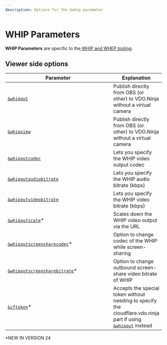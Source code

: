 ```yaml
---
description: Options for the &whip parameter
---
```


# WHIP Parameters

**WHIP Parameters** are specific to the[ WHIP and WHEP tooling](../../steves-helper-apps/whip-and-whep-tooling.md).

## Viewer side options

<table><thead><tr><th width="364.57142857142856">Parameter</th><th>Explanation</th></tr></thead><tbody><tr><td><a href="and-whipout.md"><code>&#x26;whipout</code></a></td><td>Publish directly from OBS (or other) to VDO.Ninja without a virtual camera</td></tr><tr><td><a href="and-whip.md"><code>&#x26;whipview</code></a></td><td>Publish directly from OBS (or other) to VDO.Ninja without a virtual camera</td></tr><tr><td><a href="and-whipoutcodec.md"><code>&#x26;whipoutcodec</code></a></td><td>Lets you specify the WHIP video output codec</td></tr><tr><td><a href="and-whipoutaudiobitrate.md"><code>&#x26;whipoutaudiobitrate</code></a></td><td>Lets you specify the WHIP audio bitrate (kbps)</td></tr><tr><td><a href="and-whipoutvideobitrate.md"><code>&#x26;whipoutvideobitrate</code></a></td><td>Lets you specify the WHIP video bitrate (kbps)</td></tr><tr><td><a href="and-whipoutscale.md"><code>&#x26;whipoutscale</code></a>*</td><td>Scales down the WHIP video output via the URL</td></tr><tr><td><a href="and-whipoutscreensharecodec.md"><code>&#x26;whipoutscreensharecodec</code></a>*</td><td>Option to change codec of the WHIP while screen-sharing</td></tr><tr><td><a href="and-whipoutscreensharebitrate.md"><code>&#x26;whipoutscreensharebitrate</code></a>*</td><td>Option to change outbound screen-share video bitrate of WHIP</td></tr><tr><td><a href="and-cftoken.md"><code>&#x26;cftoken</code></a>*</td><td>Accepts the special token without needing to specify the cloudflare.vdo.ninja part if using <a href="and-whipout.md"><code>&#x26;whipout</code></a> instead</td></tr></tbody></table>

\*NEW IN VERSION 24
